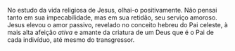 ﻿No estudo da vida religiosa de Jesus, olhai-o positivamente.  Não pensai tanto em sua impecabilidade, mas em sua retidão, seu serviço amoroso. Jesus elevou o amor passivo, revelado no conceito hebreu do Pai celeste, à mais alta afeição <I>ativa</I> e amante da criatura de um Deus que é o Pai de cada indivíduo, até mesmo do transgressor.